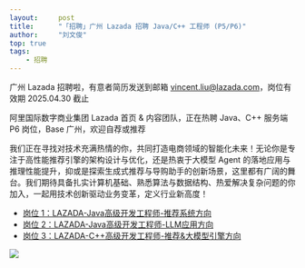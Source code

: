 ```yaml
---
layout:     post
title:      "「招聘」广州 Lazada 招聘 Java/C++ 工程师 (P5/P6)"
author:     "刘文俊"
top: true
tags:
    - 招聘
---
```


广州 Lazada 招聘啦，有意者简历发送到邮箱 vincent.liu@lazada.com，岗位有效期 2025.04.30 截止

阿里国际数字商业集团 Lazada 首页 & 内容团队，正在热聘 Java、C++ 服务端 P6 岗位，Base 广州，欢迎自荐或推荐

<!-- more -->

我们正在寻找对技术充满热情的你，共同打造电商领域的智能化未来！无论你是专注于高性能推荐引擎的架构设计与优化，还是热衷于大模型 Agent 的落地应用与推理性能提升，抑或是探索生成式推荐与导购助手的创新场景，这里都有广阔的舞台。我们期待具备扎实计算机基础、熟悉算法与数据结构、热爱解决复杂问题的你加入，一起用技术创新驱动业务变革，定义行业新高度！

- [岗位 1：LAZADA-Java高级开发工程师-推荐系统方向](http://aidc-jobs.alibaba.com/off-campus/position-detail?lang=zh&positionId=300045816)
- [岗位 2：LAZADA-Java高级开发工程师-LLM应用方向](http://aidc-jobs.alibaba.com/off-campus/position-detail?lang=zh&positionId=300046013)
- [岗位 3：LAZADA-C++高级开发工程师-推荐&大模型引擎方向](http://aidc-jobs.alibaba.com/off-campus/position-detail?lang=zh&positionId=300045714)

![](/files/in-post/lazada-hiring.jpg)
